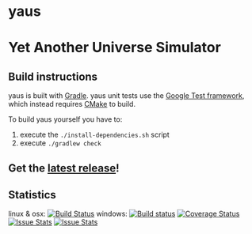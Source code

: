 # yaus
Yet Another Universe Simulator
==============================

Build instructions
------------------
yaus is built with [Gradle](http://gradle.org/ "Realize Build Happiness").
yaus unit tests use the [Google Test framework](https://github.com/google/googletest), which instead requires [CMake](https://cmake.org/) to build.

To build yaus yourself you have to:

1. execute the `./install-dependencies.sh` script
2. execute `./gradlew check`

Get the [latest release](https://github.com/apetrozzelli/yaus/releases/latest)! 
-------------------------------------------------------------------------------

Statistics
----------

linux & osx:
[![Build Status](https://travis-ci.org/apetrozzelli/yaus.png?branch=master)](https://travis-ci.org/apetrozzelli/yaus)
windows:
[![Build status](https://ci.appveyor.com/api/projects/status/navecp6nfn90tq0r/branch/master?svg=true)](https://ci.appveyor.com/project/apetrozzelli/yaus/branch/master)
[![Coverage Status](https://coveralls.io/repos/github/apetrozzelli/yaus/badge.svg?branch=master)](https://coveralls.io/github/apetrozzelli/yaus?branch=master)
[![Issue Stats](http://issuestats.com/github/apetrozzelli/yaus/badge/issue)](http://issuestats.com/github/apetrozzelli/yaus)
[![Issue Stats](http://issuestats.com/github/apetrozzelli/yaus/badge/pr)](http://issuestats.com/github/apetrozzelli/yaus)
